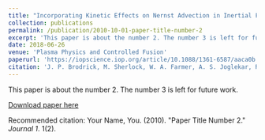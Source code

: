 ```yaml
---
title: "Incorporating Kinetic Effects on Nernst Advection in Inertial Fusion Simulations"
collection: publications
permalink: /publication/2010-10-01-paper-title-number-2
excerpt: 'This paper is about the number 2. The number 3 is left for future work.'
date: 2018-06-26
venue: 'Plasma Physics and Controlled Fusion'
paperurl: 'https://iopscience.iop.org/article/10.1088/1361-6587/aaca0b'
citation: 'J. P. Brodrick, M. Sherlock, W. A. Farmer, A. S. Joglekar, R. Barrios, J. Wengraf, J. J. Bissell, R. J. Kingham, D. Del Serbo, M. P. Read and C. P. Ridgers. (2018). &quot;Incorporating Kinetic Effects on Nernst Advection in Inertial Fusion Simulations.&quot; <i>Plasma Physics and Controlled Fusion</i>. 60(8).'
---
```

This paper is about the number 2. The number 3 is left for future work.

[Download paper here](http://academicpages.github.io/files/paper2.pdf)

Recommended citation: Your Name, You. (2010). "Paper Title Number 2." <i>Journal 1</i>. 1(2).
